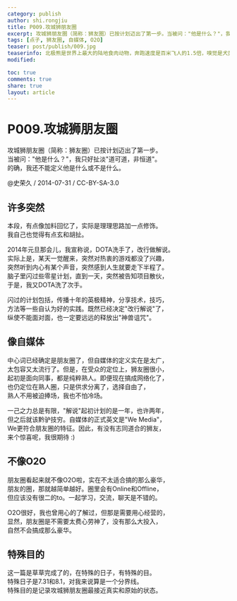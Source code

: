 ```yaml
---
category: publish
author: shi.rongjiu
title: P009.攻城狮朋友圈
excerpt: 攻城狮朋友圈（简称：狮友圈）已按计划迈出了第一步。当被问："他是什么？"，我只好扯淡"道可道，非恒道"。的确，我还不能定义他是什么或不是什么。
tags: [点子, 狮友圈, 自媒体, O2O]
teaser: post/publish/009.jpg
teaserinfo: 北极熊是世界上最大的陆地食肉动物，奔跑速度是百米飞人的1.5倍，嗅觉是犬类的7倍。但全球气温的升高，北极的浮冰逐渐开始融化，北极熊在未来的不久很可能灭绝。
modified: 

toc: true
comments: true
share: true
layout: article
---
```


# P009.攻城狮朋友圈

攻城狮朋友圈（简称：狮友圈）已按计划迈出了第一步。  
当被问："他是什么？"，我只好扯淡"道可道，非恒道"。  
的确，我还不能定义他是什么或不是什么。

@史荣久 / 2014-07-31 / CC-BY-SA-3.0 

## 许多突然

本段，有点像加料回忆了，实际是理理思路加一点修饰。  
我自己也觉得有点玄和胡扯。  

2014年元旦那会儿，我宣称说，DOTA洗手了，改行做解说。  
实际上是，某天一觉醒来，突然对热衷的游戏都没了兴趣，  
突然听到内心有某个声音，突然感到人生就要走下半程了。  
脑子里闪过些零星计划，直到一天，突然被告知项目散伙，  
于是，我又DOTA洗了次手。  

闪过的计划包括，传播十年的英极精神，分享技术，技巧，  
方法等一些自认为好的实践。既然已经决定"改行解说"了，  
纵使不能面对面，也一定要远远的释放出"神兽诅咒"。  

## 像自媒体

中心词已经确定是朋友圈了，但自媒体的定义实在是太广，  
太包容又太流行了。但是，在受众的定位上，狮友圈很小，  
起初是面向同事，都是纯粹熟人。即便现在搞成网络化了，  
也仍定位在熟人圈，只是供求分离了，选择自由了，  
熟人不用被迫捧场，我也不怕冷场。  

一己之力总是有限，"解说"起初计划的是一年，也许两年，  
但之后就该黔驴技穷。自媒体的正式英文是"We Media"，  
We更符合朋友圈的特征。因此，有没有志同道合的狮友，  
来个惊喜呢，我很期待 :)

## 不像O2O

朋友圈看起来就不像O2O啦，实在不太适合搞的那么豪华，  
朋友的圈，那就越简单越好。圈里会有Online和Offline，  
但应该没有很二的to。一起学习，交流，聊天是不错的。  

O2O很好，我也曾用心的了解过，但那是需要用心经营的，  
显然，朋友圈是不需要太费心劳神了，没有那么大投入，  
自然不会搞成那么豪华。  

## 特殊目的

这一篇是草草完成了的，在特殊的日子，有特殊的目。  
特殊日子是7.31和8.1，对我来说算是一个分界线。  
特殊目的是记录攻城狮朋友圈最接近真实和原始的状态。

